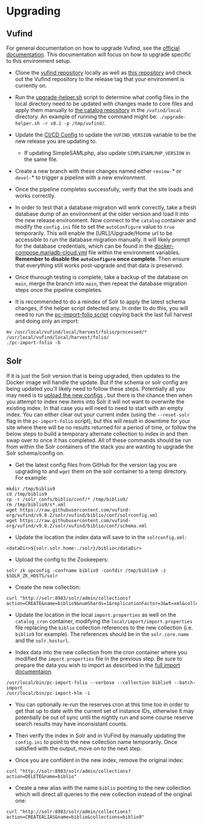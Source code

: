# Upgrading

## Vufind
For general documentation on how to upgrade Vufind, see the
[official documentation](https://vufind.org/wiki/installation:migration_notes#vufind_migration_notes).
This documentation will focus on how to upgrade specific to this environment setup.

* Clone the [vufind repository](https://github.com/vufind-org/vufind) locally as well as
[this repository](https://github.com/MSU-Libraries/catalog) and check out the Vufind repository
to the release tag that your environment is currently on.

* Run the [upgrade-helper.sh](https://github.com/MSU-Libraries/catalog/blob/main/vufind/upgrade-helper.sh)
script to determine what config files in the local directory need to be updated with changes made to
core files and apply them manually to [the catalog repository](https://github.com/MSU-Libraries/catalog)
in the `/vufind/local` directory. An example of running the command might be:
`./upgrade-helper.sh -r v8.1 -p /tmp/vufind/`.

* Update the [CI/CD Config](https://github.com/MSU-Libraries/catalog/blob/main/.gitlab-ci.yml)
to update the `VUFIND_VERSION` variable to be the new release you are updating to.

  * If updating SimpleSAMLphp, also update `SIMPLESAMLPHP_VERSION` in the same file.

* Create a new branch with these changes named either `review-`* or `devel-`* to trigger a pipeline with
a new environment.

* Once the pipeline completes successfully, verify that the site loads and works correctly.

* In order to test that a database migration will work correctly, take a fresh database dump of an
environment at the older version and load it into the new release environment. Now connect to the `catalog`
container and modify the `config.ini` file to set the `autoConfigure` value to `true` temporarily.
This will enable the [URL]/Upgrade/Home url to be accessible to run the database migration manually.
It will likely prompt for the database credentials, which can be found in the
[docker-compose.mariadb-cloud.yml](https://github.com/MSU-Libraries/catalog/blob/main/docker-compose.mariadb-cloud.yml)
file within the environment variables. **Remember to disable the `autoConfigure` once complete**.
Then ensure that everything still works post-upgrade and that data is preserved.

* Once thurough testing is complete, take a backup of the database on `main`, merge the branch into `main`,
then repeat the database migration steps once the pipeline completes.

* It is recommended to do a reindex of Solr to apply the latest schema changes, if the helper script
detected any. In order to do this, you will need to run the
[pc-import-folio script](https://github.com/MSU-Libraries/catalog/blob/main/vufind/pc-import-folio)
copying back the last full harvest and doing only an import:
```
mv /usr/local/vufind/local/harvest/folio/processed/* /usr/local/vufind/local/harvest/folio/
./pc-import-folio -b
```


## Solr
If it is just the Solr version that is being upgraded, then updates to the Docker image will handle
the update. But if the schema or solr config are being updated you'll likely need to follow these
steps. Potentially all you may need is to
[upload the new configs](https://msu-libraries.github.io/catalog/solr/#updating-the-solr-configuration-files)
, but there is the chance then when you attempt to index new items into Solr it will not want to overwrite
the existing index. In that case you will need to need to start with an empty index. You can either clear out
your current index (using the `--reset-solr` flag in the `pc-import-folio` script), but this will result
in downtime for your site where there will be no results returned for
a period of time, or follow the below steps to build a temporary alternate collection to index in and then
swap over to once it has completed. All of these commands should be run from within the Solr containers of
the stack you are wanting to upgrade the Solr schema/config on.

* Get the latest config files from GitHub for the version tag you are upgrading to and `wget` them on
the solr container to a temp directory. For example:
```
mkdir /tmp/biblio9
cd /tmp/biblio9
cp -r /solr_confs/biblio/conf/* /tmp/biblio9/
rm /tmp/biblio9/s*.xml
wget https://raw.githubusercontent.com/vufind-org/vufind/v9.0.2/solr/vufind/biblio/conf/solrconfig.xml
wget https://raw.githubusercontent.com/vufind-org/vufind/v9.0.2/solr/vufind/biblio/conf/schema.xml
```

* Update the location the index data will save to in the `solrconfig.xml`:
```
<dataDir>${solr.solr.home:./solr}/biblio</dataDir>
```


* Upload the config to the Zookeepers:
```
solr zk upconfig -confname biblio9 -confdir /tmp/biblio9 -z $SOLR_ZK_HOSTS/solr
```

* Create the new collection:
```
curl "http://solr:8983/solr/admin/collections?action=CREATE&name=biblio9&numShards=1&replicationFactor=3&wt=xml&collection.configName=biblio9"
```

* Update the location in the local `import.properties` as well on the `catalog_cron` container, modifying
the `local/import/import.properties` file replacing the `biblio` collection references to the 
new collection (i.e. `biblio9` for example). The references should be in the `solr.core.name` and the `solr.hosturl`.

* Index data into the new collection from the cron container where you modified the `import.properties` file in the
previous step. Be sure to prepare the data you wish to import as descirbed in the
[full import documentaion](https://msu-libraries.github.io/catalog/harvesting-and-importing/#full-data-imports).
```
/usr/local/bin/pc-import-folio --verbose --collection biblio9 --batch-import
/usr/local/bin/pc-import-hlm -i
```

* You can optionally re-run the reserves cron at this time too in order to get that up to date with the current
set of instance IDs, otherwise it may potentially be out of sync until the nightly run and some course reserve
search results may have inconsistant counts.

* Then verify the index in Solr and in VuFind by manually updating
the `config.ini` to point to the new collection name temporarily. Once satisfied with the output, move
on to the next step.

* Once you are confident in the new index, remove the original index:
```
curl "http://solr:8983/solr/admin/collections?action=DELETE&name=biblio"
```

* Create a new alias with the name `biblio` pointing to the new collection which will direct all
queries to the new collection instead of the original one:
```
curl "http://solr:8983/solr/admin/collections?action=CREATEALIAS&name=biblio&collections=biblio9"
```
